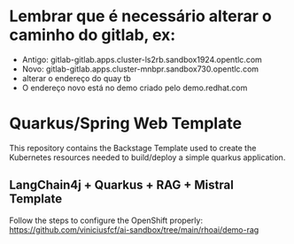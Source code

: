# Lembrar que é necessário alterar o caminho do gitlab, ex:
- Antigo: gitlab-gitlab.apps.cluster-ls2rb.sandbox1924.opentlc.com
- Novo: gitlab-gitlab.apps.cluster-mnbpr.sandbox730.opentlc.com
- alterar o endereço do quay tb
- O endereço novo está no demo criado pelo demo.redhat.com


# Quarkus/Spring Web Template

This repository contains the Backstage Template used to create the Kubernetes resources needed to build/deploy a simple quarkus application.

## LangChain4j + Quarkus + RAG + Mistral Template

Follow the steps to configure the OpenShift properly: https://github.com/viniciusfcf/ai-sandbox/tree/main/rhoai/demo-rag

